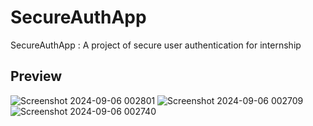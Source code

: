 # SecureAuthApp
SecureAuthApp : A project of secure user authentication for internship 

## Preview 

![Screenshot 2024-09-06 002801](https://github.com/user-attachments/assets/a67c48c1-a006-42ea-a627-04cf369b3f77)
![Screenshot 2024-09-06 002709](https://github.com/user-attachments/assets/a9d4a0ad-aba4-41f5-8608-b9c3e3bee1ee)
![Screenshot 2024-09-06 002740](https://github.com/user-attachments/assets/a3e363ec-c891-488d-a1bf-01dc005b59c4)
